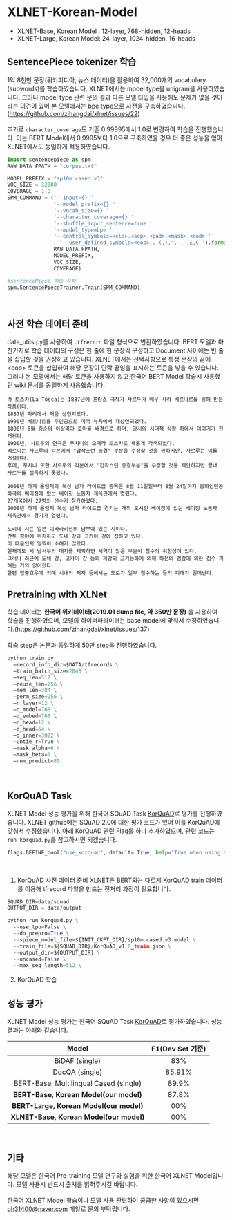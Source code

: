 # XLNET-Korean-Model

* XLNET-Base, Korean Model : 12-layer, 768-hidden, 12-heads
* XLNET-Large, Korean Model: 24-layer, 1024-hidden, 16-heads

## SentencePiece tokenizer 학습
 1억 8천만 문장(위키피디아, 뉴스 데이터)을 활용하여 32,000개의 vocabulary (subwords)를 학습하였습니다. XLNET에서는 model type을 unigram을 사용하였습니다. 그러나 model type 관련 문의 결과 다른 모델 타입을 사용해도 문제가 없을 것이라는 의견이 있어 본 모델에서는 bpe type으로 사전을 구축하였습니다.(https://github.com/zihangdai/xlnet/issues/22)
 <br>
 <br>
 추가로 <code>character_coverage</code>도 기존 0.99995에서 1.0로 변경하여 학습을 진행했습니다. 이는 BERT Model에서 0.9995보다 1.0으로 구축하였을 경우 더 좋은 성능을 얻어 XLNET에서도 동일하게 적용하였습니다. 
 
 
```python
import sentencepiece as spm
RAW_DATA_FPATH = "corpus.txt"

MODEL_PREFIX = "sp10m.cased.v3"
VOC_SIZE = 32000
COVERAGE = 1.0
SPM_COMMAND = ('--input={} '
               '--model_prefix={} '
               '--vocab_size={} '
               '--character_coverage={} '
               '--shuffle_input_sentence=true ' 
               '--model_type=bpe '
               '--control_symbols=<cls>,<sep>,<pad>,<mask>,<eod> '
	             '--user_defined_symbols=<eop>,.,(,),",-,–,£,€ ').format(
               RAW_DATA_FPATH,
               MODEL_PREFIX,
               VOC_SIZE,
               COVERAGE)

#sentencePiece 학습 시작
spm.SentencePieceTrainer.Train(SPM_COMMAND)
```   
<br>


## 사전 학습 데이터 준비  
data_utils.py를 사용하여 <code>.tfrecord</code> 파일 형식으로 변환하였습니다. BERT 모델과 마찬가지로 학습 데이터의 구성은 한 줄에 한 문장씩 구성하고 Document 사이에는 빈 줄을 삽입할 것을 권장하고 있습니다. XLNET에서는 선택사항으로 특정 문장의 끝에 \<eop\> 토큰을 삽입하여 해당 문장이 단락 끝임을 표시하는 토큰을 넣을 수 있습니다. 그러나 본 모델에서는 해당 토큰을 사용하지 않고 한국어 BERT Model 학습시 사용했던 wiki 문서를 동일하게 사용했습니다. 
 
~~~
라 토스카(La Tosca)는 1887년에 프랑스 극작가 사르두가 배우 사라 베르나르를 위해 만든 작품이다.
1887년 파리에서 처음 상연되었다.
1990년 베르나르를 주인공으로 미국 뉴욕에서 재상연되었다.
1800년 6월 중순의 이탈리아 로마를 배경으로 하며, 당시의 시대적 상황 하에서 이야기가 전개된다.
1900년, 사르두의 연극은 푸치니의 오페라 토스카로 새롭게 각색되었다.
베르디는 사드루의 각본에서 "갑작스런 종결" 부분을 수정할 것을 권하지만, 사르루는 이를 거절한다.
후에, 푸치니 또한 사르두의 각본에서 "갑작스런 종결부분"을 수정할 것을 제안하지만 끝내 사르두를 설득하지 못했다.

2008년 하계 올림픽의 복싱 남자 라이트급 종목은 8월 11일일부터 8월 24일까지 중화인민공화국의 베이징에 있는 베이징 노동자 체육관에서 열렸다.
27개국에서 27명의 선수가 참가하였다.
2008년 하계 올림픽 복싱 남자 라이트급 경기는 개최 도시인 베이징에 있는 베이징 노동자 체육관에서 경기가 열렸다.

도리데 시는 일본 이바라키현의 남부에 있는 시이다.
간토 평야에 위치하고 도네 강과 고카이 강에 접하고 있다.
이 때문인지 일찍이 수해가 많았다.
현재에도 시 남서부의 대지를 제외하면 시역이 많은 부분이 침수의 위험성이 있다.
그러나 최근에 도네 강, 고카이 강 등의 제방의 고기능화에 의해 하천의 범람에 의한 침수 피해는 거의 없어졌다.
한편 집중호우에 의해 시내의 저지 등에서는 도로가 일부 침수하는 등의 피해가 일어난다.
~~~

## Pretraining with XLNet
학습 데이터는 **한국어 위키데이터(2019.01 dump file, 약 350만 문장)** 을 사용하여 학습을 진행하였으며, 모델의 하이퍼파라미터는 base model에 맞춰서 수정하였습니다.(https://github.com/zihangdai/xlnet/issues/137)
<br>
<br>
학습 step은 논문과 동일하게 50만 step을 진행하였습니다.

```python
python train.py
  —record_info_dir=$DATA/tfrecords \
  —train_batch_size=2048 \
  —seq_len=512 \
  —reuse_len=256 \
  —mem_len=384 \
  —perm_size=256 \
  —n_layer=12 \
  —d_model=768 \
  —d_embed=768 \
  —n_head=12 \
  —d_head=64 \
  —d_inner=3072 \
  —untie_r=True \
  —mask_alpha=6 \
  —mask_beta=1 \
  —num_predict=85
```   
<br>

## KorQuAD Task   
XLNET Model 성능 평가을 위해 한국어 SQuAD Task [KorQuAD](https://korquad.github.io/)로 평가를 진행하였습니다. XLNET github에는 SQuAD 2.0에 대한 평가 코드가 있어 이를 KorQuAD에 맞춰서 수정했습니다. 아래 KorQuAD 관련 Flag를 하나 추가하였으며, 관련 코드는 <code>run_korquad.py</code>를 참고하시면 되겠습니다. 

```python
flags.DEFINE_bool("use_korquad", default= True, help="True when using Korquad, False if not")
```  
<br>

1. KorQuAD 사전 데이터 준비
XLNET은 BERT와는 다르게 KorQuAD train 데이터를 이용해 tfrecord 파일을 만드는 전처리 과정이 필요합니다. 

```python
SQUAD_DIR=data/squad
OUTPUT_DIR = data/output

python run_korquad.py \
  --use_tpu=False \
  --do_prepro=True \
  --spiece_model_file=${INIT_CKPT_DIR}/sp10m.cased.v3.model \
  --train_file=${SQUAD_DIR}/KorQuAD_v1.0_train.json \
  --output_dir=${OUTPUT_DIR} \
  --uncased=False \
  --max_seq_length=512 \
```
2. KorQuAD 학습



## 성능 평가  
XLNET Model 성능 평가는 한국어 SQuAD Task [KorQuAD](https://korquad.github.io/)로 평가하였습니다. 성능 결과는 아래와 같습니다.   

| Model | F1(Dev Set 기준) |
|:---:|:---:|
| BiDAF (single) | 83% |
| DocQA (single) | 85.91% |
| BERT-Base, Multilingual Cased (single) | 89.9% |
| **BERT-Base, Korean Model(our model)** | 87.8% |
| **BERT-Large, Korean Model(our model)** | 00% |
| **XLNET-Base, Korean Model(our model)** | 00% |


<br>


## 기타
해당 모델은 한국어 Pre-training 모델 연구와 실험을 위한 한국어 XLNET Model입니다. 모델 사용시 반드시 출처를 밝혀주시길 바랍니다.
<br>
<br>
한국어 XLNET Model 학습이나 모델 사용 관련하여 궁금한 사항이 있으시면 oh31400@naver.com 메일로 문의 부탁립니다. 



